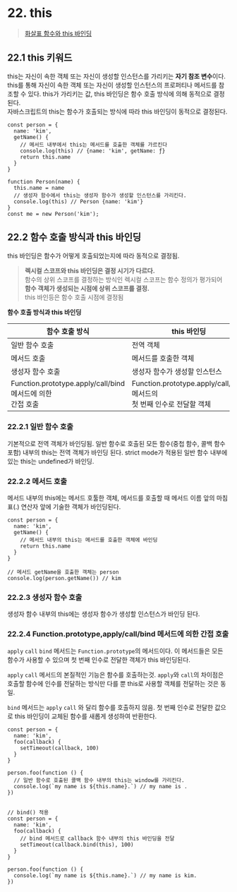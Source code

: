 # 22. this
> [화살표 함수와 this 바인딩](https://velog.io/@padoling/JavaScript-화살표-함수와-this-바인딩)


## 22.1 this 키워드
this는 자신이 속한 객체 또는 자신이 생성할 인스턴스를 가리키는 **자기 참조 변수**이다. this를 통해 자신이 속한 객체 또는 자신이 생성할 인스턴스의 프로퍼티나 메서드를 참조할 수 있다. this가 가리키는 값, this 바인딩은 함수 호출 방식에 의해 동적으로 결정된다.<br>
자바스크립트의 this는 함수가 호출되는 방식에 따라 this 바인딩이 동적으로 결정된다.
```
const person = {
  name: 'kim',
  getName() {
    // 메서드 내부에서 this는 메서드를 호출한 객체를 가르킨다
    console.log(this) // {name: 'kim', getName: ƒ}
    return this.name
  }
}

function Person(name) {
  this.name = name
  // 생성자 함수에서 this는 생성자 함수가 생성할 인스턴스를 가리킨다.
  console.log(this) // Person {name: 'kim'}
}
const me = new Person('kim');
```

## 22.2 함수 호출 방식과 this 바인딩
this 바인딩은 함수가 어떻게 호출되었는지에 따라 동적으로 결정됨.<br>
> **렉시컬 스코프와 this 바인딩은 결정 시기가 다르다.**<br>
함수의 상위 스코프를 결정하는 방식인 렉시컬 스코프는 함수 정의가 평가되어 **함수 객체가 생성되는 시점에 상위 스코프를 결정.**<br>
this 바인등은 함수 호출 시점에 결정됨

**함수 호출 방식과 this 바인딩**

|함수 호출 방식|this 바인딩|
|---|---|
|일반 함수 호출|전역 객체|
|메서드 호출|메서드를 호출한 객체|
|생성자 함수 호출|생성자 함수가 생성할 인스턴스|
|Function.prototype.apply/call/bind 메서드에 의한 <br>간접 호출|Function.prototype.apply/call/bind 메서드의<br> 첫 번째 인수로 전달할 객체|

### 22.2.1 일반 함수 호출
기본적으로 전역 객체가 바인딩됨.
일반 함수로 호출된 모든 함수(중첩 함수, 콜백 함수 포함) 내부의 this는 전역 객체가 바인딩 된다. strict mode가 적용된 일반 함수 내부에 있는 this는 undefined가 바인딩.<br>

### 22.2.2 메서드 호출
메서드 내부의 this에는 메서드 호툴한 객체, 메서드를 호출할 때 메서드 이름 앞의 마침표(.) 연산자 앞에 기술한 객체가 바인딩된다.
```
const person = {
  name: 'kim',
  getName() {
    // 메서드 내부의 this는 메서드를 호출한 객체에 바인딩
    return this.name
  }
}

// 메서드 getName을 호출한 객체는 person
console.log(person.getName()) // kim
```
### 22.2.3 생성자 함수 호출
생성자 함수 내부의 this에는 생성자 함수가 생성할 인스턴스가 바인딩 된다.

### 22.2.4 Function.prototype,apply/call/bind 메서드에 의한 간접 호출
`apply` `call` `bind` 메서드는 `Function.prototype`의 메서드이다. 이 메서드들은 모든 함수가 사용할 수 있으며 첫 번째 인수로 전달한 객체가 this 바인딩된다.<br>

`apply` `call` 메서드의 본질적인 기능은 함수를 호출하는것.
`apply`와 `call`의 차이점은 호출할 함수에 인수를 전달하는 방식만 다를 뿐 this로 사용할 객체를 전달하는 것은 동일.

`bind` 메서드는 `apply` `call` 와 달리 함수를 호출하지 않음.
첫 번째 인수로 전달한 값으로 this 바인딩이 교체된 함수를 새롭게 생성하여 반환한다.
```
const person = {
  name: 'kim',
  foo(callback) {
    setTimeout(callback, 100)
  }
}

person.foo(function () {
  // 일반 함수로 호출된 콜백 함수 내부의 this는 window를 가리킨다.
  console.log(`my name is ${this.name}.`) // my name is .
})


// bind() 적용
const person = {
  name: 'kim',
  foo(callback) {
    // bind 메서드로 callback 함수 내부의 this 바인딩을 전달
    setTimeout(callback.bind(this), 100)
  }
}

person.foo(function () {
  console.log(`my name is ${this.name}.`) // my name is kim.
})
```

